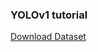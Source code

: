 ### YOLOv1 tutorial



<a href="https://drive.google.com/file/d/1DJ7W0z0snIAeut3vp2NIOzPDkwrwN3jA/view?usp=sharing">Download Dataset</a>
